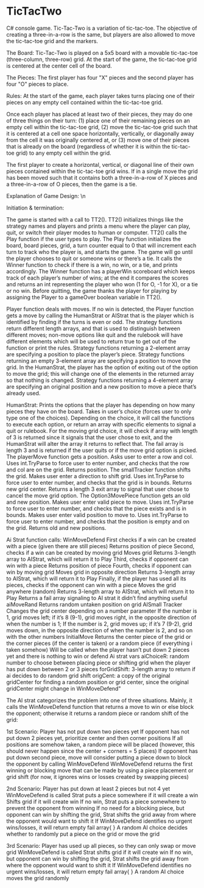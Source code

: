 # TicTacTwo
C# console game.
Tic-Tac-Two is a variation of tic-tac-toe. The objective of creating a three-in-a-row is the same, but players are also allowed to move the tic-tac-toe grid and the markers.

The Board: 
Tic-Tac-Two is played on a 5x5 board with a movable tic-tac-toe (three-column, three-row) grid. At the start of the game, the tic-tac-toe grid is centered at the center cell of the board.

The Pieces: 
The first player has four "X" pieces and the second player has four "O" pieces to place.

Rules: 
At the start of the game, each player takes turns placing one of their pieces on any empty cell contained within the tic-tac-toe grid.

Once each player has placed at least two of their pieces, they may do one of three things on their turn: (1) place one of their remaining pieces on an empty cell within the tic-tac-toe grid, (2) move the tic-tac-toe grid such that it is centered at a cell one space horizontally, vertically, or diagonally away from the cell it was originally centered at, or (3) move one of their pieces that is already on the board (regardless of whether it is within the tic-tac-toe grid) to any empty cell within the grid.

The first player to create a horizontal, vertical, or diagonal line of their own pieces contained within the tic-tac-toe grid wins. If in a single move the grid has been moved such that it contains both a three-in-a-row of X pieces and a three-in-a-row of O pieces, then the game is a tie.


Explanation of Game Design: \n

Initiation & termination:

 The game is started with a call to TT2().
 TT2() initializes things like the strategy names and players and prints a menu where the player can play, quit, or switch their player modes to human or computer.
 TT2() calls the Play function if the user types to play.
 The Play function initializes the board, board pieces, grid, a turn counter equal to 0 that will increment each turn to track who the player is, and starts the game.
 The game will go until the player chooses to quit or someone wins or there’s a tie.
 It calls the Winner function to check if there is a win, no win, or a tie, and prints accordingly.
 The Winner function has a playerWin scoreboard which keeps track of each player’s number of wins; at the end it compares the scores and returns an int representing the player who won (1 for O, -1 for X), or a tie or no win. 
 Before quitting, the game thanks the player for playing by assigning the Player to a gameOver boolean variable in TT2().
 
Player function deals with moves.
 If no win is detected, the Player function gets a move by calling the HumanStrat or AIStrat that is the player which is identified by finding if the turns is even or odd.
 The strategy functions return different length arrays, and that is used to distinguish between different moves; non-move options like quit and the rulebook will have different elements which will be used to return true to    get out of the function or print the rules.
 Strategy functions returning a 2-element array are specifying a position to place the player’s piece.
 Strategy functions returning an empty 3-element array are specifying a position to move the grid.
 In the HumanStrat, the player has the option of exiting out of the option to move the grid; this will change one of the elements in the returned array so that nothing is changed.
 Strategy functions returning a 4-element array are specifying an original position and a new position to move a piece that’s already used.
 
HumanStrat: 
 Prints the options that the player has depending on how many pieces they have on the board.
 Takes in user’s choice (forces user to only type one of the choices).
 Depending on the choice, it will call the functions to execute each option, or return an array with specific elements to signal a quit or rulebook.
 For the moving grid choice, it will check if array with length of 3 is returned since it signals that the user chose to exit, and the HumanStrat will alter the array it returns to reflect that.
 The fail array is length 3 and is returned if the user quits or if the move grid option is picked.
 The playerMove function gets a position.
 Asks user to enter a row and col.
 Uses int.TryParse to force user to enter number, and checks that the row and col are on the grid.
 Returns position.
 The smallTracker function shifts the grid.
 Makes user enter a direction to shift grid.
 Uses int.TryParse to force user to enter number, and checks that the grid is in bounds.
 Returns new grid center.
 Returns a length 3 exit array to signal that user chose to cancel the move grid option.
 The Option3MovePiece function gets an old and new position.
 Makes user enter valid piece to move.
 Uses int.TryParse to force user to enter number, and checks that the piece exists and is in bounds.
 Makes user enter valid position to move to.
 Uses int.TryParse to force user to enter number, and checks that the position is empty and on the grid. 
 Returns old and new positions.
 
Ai Strat function calls: 
 WinMoveDefend
  First checks if a win can be created with a piece (given there are still pieces)
  Returns position of piece
  Second, checks if a win can be created by moving grid
  Moves grid
  Returns 3-length array to AIStrat, which will return it to Play
  Third, checks if opponent can win with a piece
  Returns position of piece 
  Fourth, checks if opponent  can win by moving grid
  Moves grid in opposite direction
  Returns 3-length array to AIStrat, which will return it to Play
  Finally, if the player has used all its pieces, checks if the opponent can win with a piece
  Moves the grid anywhere (random)
  Returns 3-length array to AIStrat, which will return it to Play
  Returns a fail array signaling to AI strat it didn’t  find anything useful
 aiMoveRand
  Returns random untaken position on grid
 AISmall Tracker
  Changes the grid center depending on a number parameter
   If the number is 1, grid moves left; if it’s 8 (9-1), grid moves right, in the opposite direction of when the number is 1; If the number is 2, grid moves up; if it’s 7 (9-2), grid moves down, in the opposite direction of    when the number is 2, and so on with the other numbers 
 InitialMove
  Returns the center piece of the grid or the corner pieces (if the center is taken) or a random piece (if everything i taken somehow)
  Will be called when the player hasn’t put down 2 pieces yet and there is nothing to win or defend
 Ai strat vars
  aiChoiceR: random number to choose between placing piece or shifting grid when the player has put down between 2 or 3 pieces
  forGridShift: 3-length array to return if ai decides to do random grid shift 
  origCent: a copy of the original gridCenter for finding a random position or grid center, since the original gridCenter might change in WinMoveDefend"

The AI strat categorizes the problem into one of three situations. Mainly, it calls the WinMoveDefend function that returns a move to win or else block the opponent; otherwise it returns a random piece or random shift of the grid:

1st Scenario: Player has not put down two pieces yet
If opponent has not put down 2 pieces yet, prioritize center and then corner positions
If all positions are somehow taken, a random piece will be placed (however, this should never happen since the center + corners = 5 places)
If opponent has put down second piece, move will consider putting a piece down to block the opponent by calling WinMoveDefend
WinMoveDefend returns the first winning or blocking move that can be made by using a piece placement or grid shift (for now, it ignores wins or losses created by  swapping pieces)

2nd Scenario: Player has put down at least 2 pieces but not 4 yet
WinMoveDefend is called
Strat puts a piece somewhere if it will create a win
Shifts grid if it will create win 
If no win, Strat puts a piece somewhere to prevent the opponent from winning
If no need for a blocking piece, but opponent can win by shifting the grid, Strat shifts the grid away from where the opponent would want to shift it
If WinMoveDefend identifies no urgent wins/losses, it will return empty fail array{ }
A random AI choice decides whether to randomly put a piece on the grid or move the grid 

3rd Scenario: Player has used up all pieces, so they can only swap or move grid
WinMoveDefend is called
Strat shifts grid if it will create win 
If no win, but opponent can win by shifting the grid, Strat shifts the grid away from where the opponent would want to shift it
If WinMoveDefend identifies no urgent wins/losses, it will return empty fail array{ }
A random AI choice moves the grid randomly 
